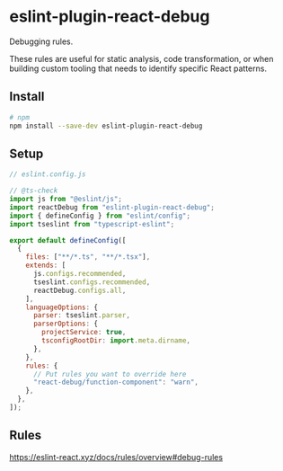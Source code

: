 # eslint-plugin-react-debug

Debugging rules.

These rules are useful for static analysis, code transformation, or when building custom tooling that needs to identify specific React patterns.

## Install

```sh
# npm
npm install --save-dev eslint-plugin-react-debug
```

## Setup

```js
// eslint.config.js

// @ts-check
import js from "@eslint/js";
import reactDebug from "eslint-plugin-react-debug";
import { defineConfig } from "eslint/config";
import tseslint from "typescript-eslint";

export default defineConfig([
  {
    files: ["**/*.ts", "**/*.tsx"],
    extends: [
      js.configs.recommended,
      tseslint.configs.recommended,
      reactDebug.configs.all,
    ],
    languageOptions: {
      parser: tseslint.parser,
      parserOptions: {
        projectService: true,
        tsconfigRootDir: import.meta.dirname,
      },
    },
    rules: {
      // Put rules you want to override here
      "react-debug/function-component": "warn",
    },
  },
]);
```

## Rules

<https://eslint-react.xyz/docs/rules/overview#debug-rules>

